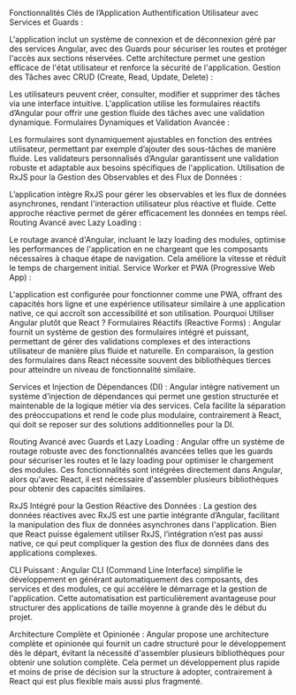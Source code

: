 Fonctionnalités Clés de l’Application
Authentification Utilisateur avec Services et Guards :

L'application inclut un système de connexion et de déconnexion géré par des services Angular, avec des Guards pour sécuriser les routes et protéger l'accès aux sections réservées. Cette architecture permet une gestion efficace de l'état utilisateur et renforce la sécurité de l'application.
Gestion des Tâches avec CRUD (Create, Read, Update, Delete) :

Les utilisateurs peuvent créer, consulter, modifier et supprimer des tâches via une interface intuitive. L'application utilise les formulaires réactifs d’Angular pour offrir une gestion fluide des tâches avec une validation dynamique.
Formulaires Dynamiques et Validation Avancée :

Les formulaires sont dynamiquement ajustables en fonction des entrées utilisateur, permettant par exemple d’ajouter des sous-tâches de manière fluide. Les validateurs personnalisés d’Angular garantissent une validation robuste et adaptable aux besoins spécifiques de l'application.
Utilisation de RxJS pour la Gestion des Observables et des Flux de Données :

L’application intègre RxJS pour gérer les observables et les flux de données asynchrones, rendant l'interaction utilisateur plus réactive et fluide. Cette approche réactive permet de gérer efficacement les données en temps réel.
Routing Avancé avec Lazy Loading :

Le routage avancé d'Angular, incluant le lazy loading des modules, optimise les performances de l'application en ne chargeant que les composants nécessaires à chaque étape de navigation. Cela améliore la vitesse et réduit le temps de chargement initial.
Service Worker et PWA (Progressive Web App) :

L'application est configurée pour fonctionner comme une PWA, offrant des capacités hors ligne et une expérience utilisateur similaire à une application native, ce qui accroît son accessibilité et son utilisation.
Pourquoi Utiliser Angular plutôt que React ?
Formulaires Réactifs (Reactive Forms) :
Angular fournit un système de gestion des formulaires intégré et puissant, permettant de gérer des validations complexes et des interactions utilisateur de manière plus fluide et naturelle. En comparaison, la gestion des formulaires dans React nécessite souvent des bibliothèques tierces pour atteindre un niveau de fonctionnalité similaire.

Services et Injection de Dépendances (DI) :
Angular intègre nativement un système d’injection de dépendances qui permet une gestion structurée et maintenable de la logique métier via des services. Cela facilite la séparation des préoccupations et rend le code plus modulaire, contrairement à React, qui doit se reposer sur des solutions additionnelles pour la DI.

Routing Avancé avec Guards et Lazy Loading :
Angular offre un système de routage robuste avec des fonctionnalités avancées telles que les guards pour sécuriser les routes et le lazy loading pour optimiser le chargement des modules. Ces fonctionnalités sont intégrées directement dans Angular, alors qu'avec React, il est nécessaire d'assembler plusieurs bibliothèques pour obtenir des capacités similaires.

RxJS Intégré pour la Gestion Réactive des Données :
La gestion des données réactives avec RxJS est une partie intégrante d’Angular, facilitant la manipulation des flux de données asynchrones dans l'application. Bien que React puisse également utiliser RxJS, l’intégration n’est pas aussi native, ce qui peut compliquer la gestion des flux de données dans des applications complexes.

CLI Puissant :
Angular CLI (Command Line Interface) simplifie le développement en générant automatiquement des composants, des services et des modules, ce qui accélère le démarrage et la gestion de l'application. Cette automatisation est particulièrement avantageuse pour structurer des applications de taille moyenne à grande dès le début du projet.

Architecture Complète et Opinionée :
Angular propose une architecture complète et opinionée qui fournit un cadre structuré pour le développement dès le départ, évitant la nécessité d'assembler plusieurs bibliothèques pour obtenir une solution complète. Cela permet un développement plus rapide et moins de prise de décision sur la structure à adopter, contrairement à React qui est plus flexible mais aussi plus fragmenté.
